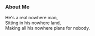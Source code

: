 ### About Me

He's a real nowhere man,    
Sitting in his nowhere land,    
Making all his nowhere plans for nobody.
